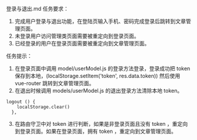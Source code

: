 登录与退出.md
任务要求：
1. 完成用户登录与退出功能，在登陆页输入手机、密码完成登录后跳转到文章管理页面。
2. 未登录用户访问管理类页面需要被重定向到登录页面。
3. 已经登录的用户在登录页面需要被重定向到文章管理页面。

任务提示：
1. 在登录页面中调用 model/userModel.js 的登录方法登录，登录成功把 token 保存到本地，(localStorage.setItem('token', res.data.token))
然后使用 vue-router 跳转到文章管理页面。
2. 在退出时候调用 models/userModel.js 的退出登录方法清除本地 token。
```
logout () {
    localStorage.clear()
  },
```
3.  在路由守卫中对 token 进行判断，如果是非登录页面且没有 token ，重定向到登录页面。如果在登录页面，拥有 token ，重定向到文章管理页面。